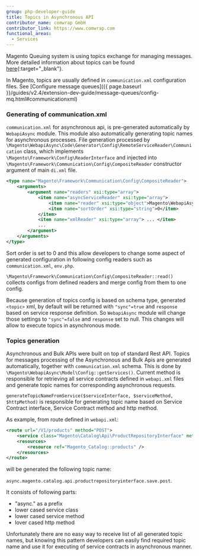 ```yaml
---
group: php-developer-guide
title: Topics in Asynchronous API
contributor_name: comwrap GmbH
contributor_link: https://www.comwrap.com
functional_areas:
  - Services
---
```


Magento Queuing system is using topics exchange for managing messages. More detailed information about topics can be found [here](https://www.rabbitmq.com/tutorials/tutorial-five-python.html){:target="_blank"}.

In Magento, topics are usually defined in `communication.xml` configuration files. See [Configure message queues]({{ page.baseurl }}/guides/v2.4/extension-dev-guide/message-queues/config-mq.html#communicationxml)

### Generating of communication.xml

`communication.xml` for asynchronous api, is pre-generated automatically by `WebapiAsync` module. This module also automatically generating topic names for asynchronous processes. File generation processed by `\Magento\WebapiAsync\Code\Generator\Config\RemoteServiceReader\Communication` class, which implements `\Magento\Framework\Config\ReaderInterface` and injected into `\Magento\Framework\Communication\Config\CompositeReader` constructor argument of main `di.xml` file.

```xml
<type name="Magento\Framework\Communication\Config\CompositeReader">
    <arguments>
        <argument name="readers" xsi:type="array">
            <item name="asyncServiceReader" xsi:type="array">
                <item name="reader" xsi:type="object">Magento\WebapiAsync\Code\Generator\Config\RemoteServiceReader\Communication</item>
                <item name="sortOrder" xsi:type="string">0</item>
            </item>
            <item name="xmlReader" xsi:type="array"> ... </item>
            ...
        </argument>
    </arguments>
</type>
```

Sort order is set to 0 and this allow developers to change some aspect of generated configuration in following config readers such as `communication.xml`, `env.php`.

`\Magento\Framework\Communication\Config\CompositeReader::read()` collects configs from defined readers and merge config from them to one config.

Because generation of topics config is based on schema type, generated `<topic>` xml, by default will be returned with `"sync"=true` and `response` based on service response definition. So `WebapiAsync` module will change those settings to `"sync"=false` and `response` set to null. This changes will allow to execute topics in asynchronous mode.

### Topics generation

Asynchronous and Bulk APIs were built on top of standard Rest API. Topics for messages processing of the Asynchronous and Bulk Apis are generated automatically, together with `communication.xml` schema. This is done by `\Magento\WebapiAsync\Model\Config::getServices()`. Current method is responsible for retrieving all service contracts defined in `webapi.xml` files and generate topic names for corresponding asynchronous requests.

`generateTopicNameFromService($serviceInterface, $serviceMethod, $httpMethod)` is responsible for generating topic name based on Service Contract interface, Service Contract method and http method.

As example, from route defined in `webapi.xml`:

```xml
<route url="/V1/products" method="POST">
    <service class="Magento\Catalog\Api\ProductRepositoryInterface" method="save"/>
    <resources>
        <resource ref="Magento_Catalog::products" />
    </resources>
</route>
```

will be generated the following topic name:

`async.magento.catalog.api.productrepositoryinterface.save.post`.

It consists of following parts:

*  "async." as a prefix
*  lower cased service class
*  lower cased service method
*  lover cased http method

Unfortunately there are no easy way to receive list of all generated topic names, but knowing this pattern developers can easily find required topic name and use it for executing of service contracts in asynchronous manner.
